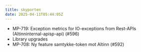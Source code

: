 ```yaml
---
title: skyporten
date: 2025-04-11T05:44:05Z
---
```

- MP-719: Exception metrics for IO-exceptions from Rest-APIs (Altinninternal-apisp-api) (#596)
- Library upgrades
- MP-708: Ny feature samtykke-token mot Altinn (#592)

